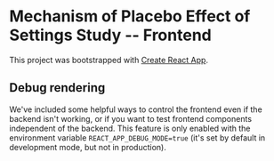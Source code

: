 # Mechanism of Placebo Effect of Settings Study -- Frontend
This project was bootstrapped with [Create React App](https://github.com/facebook/create-react-app).

## Debug rendering
We've included some helpful ways to control the frontend even if the backend isn't working, or if you want to test
frontend components independent of the backend.  This feature is only enabled with the environment variable
`REACT_APP_DEBUG_MODE=true` (it's set by default in development mode, but not in production).
